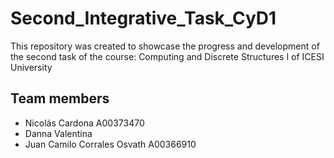 # Second_Integrative_Task_CyD1
This repository was created to showcase the progress and development of the 
second task of the course: Computing and Discrete Structures I of ICESI University

## Team members
* Nicolás Cardona A00373470
* Danna Valentina 
* Juan Camilo Corrales Osvath A00366910
